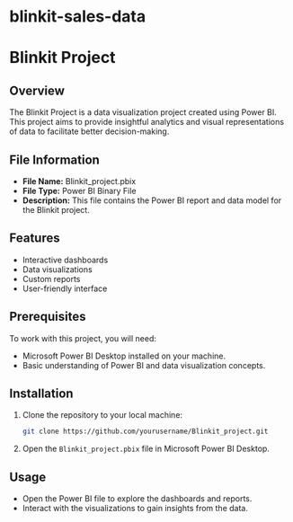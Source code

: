 # blinkit-sales-data


# Blinkit Project

## Overview
The Blinkit Project is a data visualization project created using Power BI. This project aims to provide insightful analytics and visual representations of data to facilitate better decision-making.

## File Information
- **File Name:** Blinkit_project.pbix
- **File Type:** Power BI Binary File
- **Description:** This file contains the Power BI report and data model for the Blinkit project.

## Features
- Interactive dashboards
- Data visualizations
- Custom reports
- User-friendly interface

## Prerequisites
To work with this project, you will need:
- Microsoft Power BI Desktop installed on your machine.
- Basic understanding of Power BI and data visualization concepts.

## Installation
1. Clone the repository to your local machine:
   ```bash
   git clone https://github.com/yourusername/Blinkit_project.git
   ```
2. Open the `Blinkit_project.pbix` file in Microsoft Power BI Desktop.

## Usage
- Open the Power BI file to explore the dashboards and reports.
- Interact with the visualizations to gain insights from the data.



